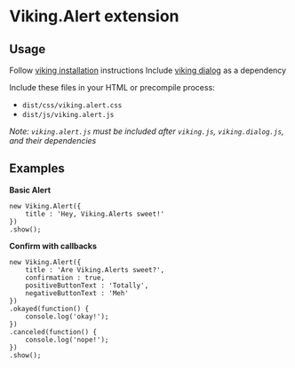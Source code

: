# Viking.Alert extension

## Usage
Follow [viking installation](https://github.com/malomalo/viking) instructions
Include [viking dialog](https://github.com/jono/viking-dialog) as a dependency

Include these files in your HTML or precompile process:
- `dist/css/viking.alert.css`
- `dist/js/viking.alert.js`

*Note: `viking.alert.js` must be included after `viking.js`, `viking.dialog.js`, and their dependencies*

## Examples

**Basic Alert**
```
new Viking.Alert({
    title : 'Hey, Viking.Alerts sweet!'
})
.show();
```

**Confirm with callbacks**
```
new Viking.Alert({
    title : 'Are Viking.Alerts sweet?',
    confirmation : true,
    positiveButtonText : 'Totally',
    negativeButtonText : 'Meh'
})
.okayed(function() {
    console.log('okay!');
})
.canceled(function() {
    console.log('nope!');
})
.show();
```
